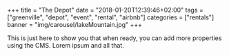 +++
title = "The Depot"
date = "2018-01-20T12:39:46+02:00"
tags = ["greenville", "depot", "event", "rental", "airbnb"]
categories = ["rentals"]
banner = "img/carousel/lakeMountain.jpg"
+++

This is just here to show you that when ready, you can add more properties using the CMS. Lorem ipsum and all that.
